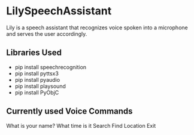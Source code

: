 # LilySpeechAssistant
Lily is a speech assistant that recognizes voice spoken into a microphone and serves the user accordingly.

## Libraries Used 

* pip install speechrecognition
* pip install pyttsx3
* pip install pyaudio
* pip install playsound
* pip install PyObjC

## Currently used Voice Commands

What is your name?
What time is it
Search
Find Location
Exit

